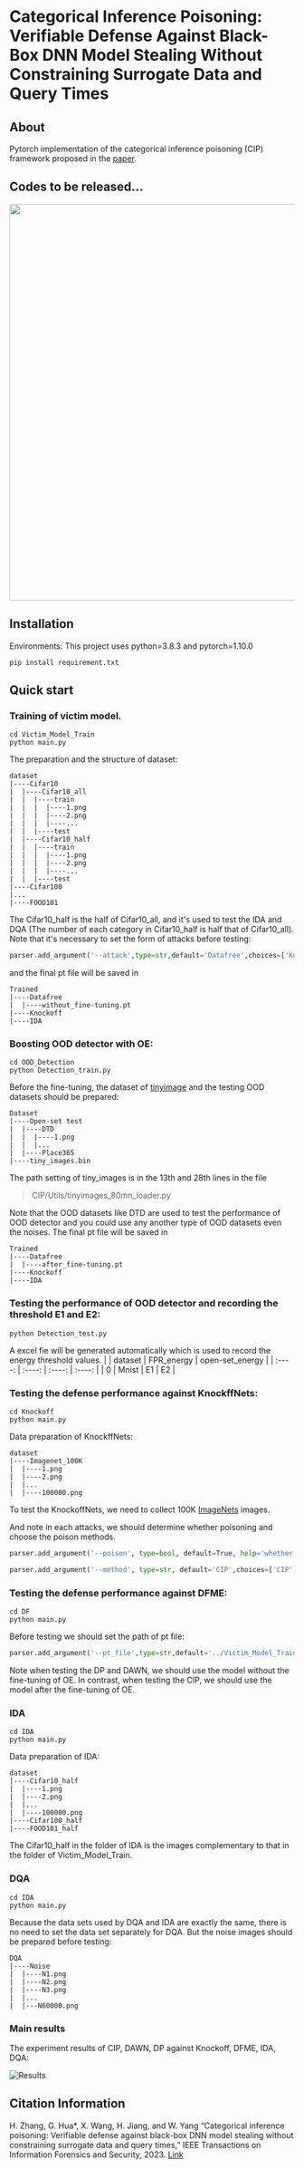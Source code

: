 # Categorical Inference Poisoning: Verifiable Defense Against Black-Box DNN Model Stealing Without Constraining Surrogate Data and Query Times

## About 
Pytorch implementation of the categorical inference poisoning (CIP) framework proposed in the [paper](https://ieeexplore.ieee.org/document/10042038).


## Codes to be released...


<!-- ![show](Figs/framework.png) -->
<img src=Figs/framework.png width="700">


## Installation
Environments: This project uses python=3.8.3 and pytorch=1.10.0
```shell
pip install requirement.txt
```
## Quick start
### Training of victim model.
```shell
cd Victim_Model_Train
python main.py
```
The preparation and the structure of dataset:
```
dataset
|----Cifar10
|  |----Cifar10_all
|  |  |----train
|  |  |  |----1.png
|  |  |  |----2.png
|  |  |  |----...
|  |  |----test
|  |----Cifar10_half
|  |  |----train
|  |  |  |----1.png
|  |  |  |----2.png
|  |  |  |----...
|  |  |----test
|----Cifar100
|...
|----FOOD101
```
The Cifar10_half is the half of Cifar10_all, and it's used to test the IDA and DQA (The number of each category in Cifar10_half is half that of Cifar10_all).
Note that it's necessary to set the form of attacks before testing:
```python
parser.add_argument('--attack',type=str,default='Datafree',choices=['Knockoff','Datafree','IDA'],help='choosing the attack forms')
```
and the final pt file will be saved in 
```
Trained
|----Datafree
|  |----without_fine-tuning.pt
|----Knockoff
|----IDA
```
### Boosting OOD detector with OE:
```shell
cd OOD_Detection
python Detection_train.py
```
Before the fine-tuning, the dataset of [tinyimage](https://archive.org/details/80-million-tiny-images-1-of-2) and the testing OOD datasets should be prepared:
```
Dataset
|----Open-set test
|  |----DTD
|  |  |----1.png
|  |  |...
|  |----Place365
|----tiny_images.bin
```
The path setting of tiny_images is in the 13th and 28th lines in the file
>CIP/Utils/tinyimages_80mn_loader.py

Note that the OOD datasets like DTD are used to test the performance of OOD detector and you could use any another type of OOD datasets even the noises.
The final pt file will be saved in 
```
Trained
|----Datafree
|  |----after_fine-tuning.pt
|----Knockoff
|----IDA
```
### Testing the performance of OOD detector and recording the threshold E1 and E2:
```shell
python Detection_test.py
```
A excel fie will be generated automatically which is used to record the energy threshold values.
|        |  dataset | FPR_energy | open-set_energy |
| :----:  | :----:  | :----: | :----: |
| 0  | Mnist | E1 | E2 |

### Testing the defense performance against KnockffNets:
```shell
cd Knockoff
python main.py
```
Data preparation of KnockffNets:
```
dataset
|----Imagenet_100K
|  |----1.png
|  |----2.png
|  |...
|  |----100000.png
```
To test the KnockoffNets, we need to collect 100K [ImageNets](https://www.image-net.org/) images.

And note in each attacks, we should determine whether poisoning and choose the poison methods.
```python
parser.add_argument('--poison', type=bool, default=True, help='whether poisoning')

parser.add_argument('--method', type=str, default='CIP',choices=['CIP','DP','DAWN'])
```
### Testing the defense performance against DFME:
```shell
cd DF
python main.py
```
Before testing we should set the path of pt file:   
```python
parser.add_argument('--pt_file',type=str,default='../Victim_Model_Train/Trained/Datafree/Mnist_resnet18_epoch_64_accuracy_99.61%.pt',help='setting the Victim model')
```
Note when testing the DP and DAWN, we should use the model without the fine-tuning of OE. In contrast, when testing the CIP, we should use the model after the fine-tuning of OE.

### IDA
```shell
cd IDA
python main.py
```
Data preparation of IDA:
```
dataset
|----Cifar10_half
|  |----1.png
|  |----2.png
|  |...
|  |----100000.png
|----Cifar100_half
|----FOOD101_half
```
The Cifar10_half in the folder of IDA is the images complementary to that in the folder of Victim_Model_Train.

### DQA
```shell
cd IDA
python main.py
```
Because the data sets used by DQA and IDA are exactly the same, there is no need to set the data set separately for DQA.
But the noise images should be prepared before testing:
```
DQA
|----Noise
|  |----N1.png
|  |----N2.png
|  |----N3.png
|  |...
|  |---N60000.png
```
### Main results
The experiment results of CIP, DAWN, DP against Knockoff, DFME, IDA, DQA:

![Results](Figs/results.png)

## Citation Information
H. Zhang, G. Hua*, X. Wang, H. Jiang, and W. Yang “Categorical inference poisoning: Verifiable defense against black-box DNN model stealing without constraining surrogate data and query times,” IEEE Transactions on Information Forensics and Security, 2023. [Link](https://ieeexplore.ieee.org/document/9456037)
